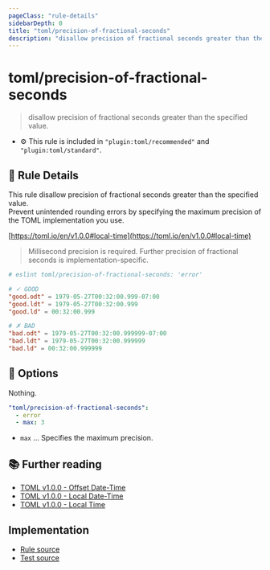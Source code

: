 ```yaml
---
pageClass: "rule-details"
sidebarDepth: 0
title: "toml/precision-of-fractional-seconds"
description: "disallow precision of fractional seconds greater than the specified value."
---
```

# toml/precision-of-fractional-seconds

> disallow precision of fractional seconds greater than the specified value.

- :gear: This rule is included in `"plugin:toml/recommended"` and `"plugin:toml/standard"`.

## :book: Rule Details

This rule disallow precision of fractional seconds greater than the specified value.  
Prevent unintended rounding errors by specifying the maximum precision of the TOML implementation you use.

[https://toml.io/en/v1.0.0#local-time](https://toml.io/en/v1.0.0#local-time)

> Millisecond precision is required. Further precision of fractional seconds is implementation-specific.

<eslint-code-block>

<!-- eslint-skip -->

```toml
# eslint toml/precision-of-fractional-seconds: 'error'

# ✓ GOOD
"good.odt" = 1979-05-27T00:32:00.999-07:00
"good.ldt" = 1979-05-27T00:32:00.999
"good.ld" = 00:32:00.999

# ✗ BAD
"bad.odt" = 1979-05-27T00:32:00.999999-07:00
"bad.ldt" = 1979-05-27T00:32:00.999999
"bad.ld" = 00:32:00.999999
```

</eslint-code-block>

## :wrench: Options

Nothing.

```yaml
"toml/precision-of-fractional-seconds":
  - error
  - max: 3
```

- `max` ... Specifies the maximum precision.

## :books: Further reading

- [TOML v1.0.0 - Offset Date-Time](https://toml.io/en/v1.0.0#offset-date-time)
- [TOML v1.0.0 - Local Date-Time](https://toml.io/en/v1.0.0#local-date-time)
- [TOML v1.0.0 - Local Time](https://toml.io/en/v1.0.0#local-time)

## Implementation

- [Rule source](https://github.com/ota-meshi/eslint-plugin-toml/blob/main/src/rules/precision-of-fractional-seconds.ts)
- [Test source](https://github.com/ota-meshi/eslint-plugin-toml/blob/main/tests/src/rules/precision-of-fractional-seconds.js)
